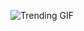 
<!-- GIF_SECTION -->
![Trending GIF](https://media1.giphy.com/media/v1.Y2lkPThiYjIxNzcyeGZoZ3Nma3Zyc2lseWlzbmdvamg4Nnd2OXk2ZDU4dWxmYjlsdW13ZSZlcD12MV9naWZzX3NlYXJjaCZjdD1n/llarwdtFqG63IlqUR1/giphy.gif)
<!-- END_GIF_SECTION -->
